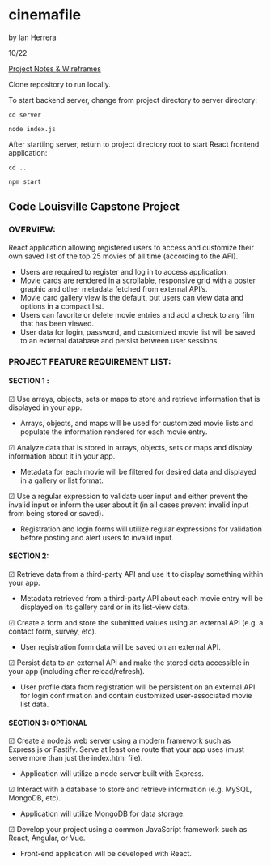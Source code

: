 # cinemafile

by Ian Herrera

10/22

[Project Notes & Wireframes](https://drive.google.com/file/d/194O0oHOlF9V_1GsRv403Ydp8lIth-PZk/view?usp=sharing)

Clone repository to run locally.

To start backend server, change from project directory to server directory:
```
cd server
```
```
node index.js
```
After startiing server, return to project directory root to start React frontend application:
```
cd ..
```
```
npm start
```

## Code Louisville Capstone Project
### OVERVIEW:
React application allowing registered users to access and customize their own saved list of the top 25 movies of all time (according to the AFI).
- Users are required to register and log in to access application.
- Movie cards are rendered in a scrollable, responsive grid with a poster graphic and other metadata fetched from external API’s.
- Movie card gallery view is the default, but users can view data and options in a compact list.
- Users can favorite or delete movie entries and add a check to any film that has been viewed.
- User data for login, password, and customized movie list will be saved to an external database and persist between user sessions.

### PROJECT FEATURE REQUIREMENT LIST:

#### SECTION 1 :
☑  Use arrays, objects, sets or maps to store and retrieve information that is displayed in your app.
- Arrays, objects, and maps will be used for customized movie lists and populate the information rendered for each movie entry.

☑  Analyze data that is stored in arrays, objects, sets or maps and display information about it in your app.
- Metadata for each movie will be filtered for desired data and displayed in a gallery or list format.

☑  Use a regular expression to validate user input and either prevent the invalid input or inform the user about it (in all cases prevent invalid input from being stored or saved).
- Registration and login forms will utilize regular expressions for validation before posting and alert users to invalid input.

#### SECTION 2:
☑  Retrieve data from a third-party API and use it to display something within your app.
- Metadata retrieved from a third-party API about each movie entry will be displayed on its gallery card or in its list-view data.

☑  Create a form and store the submitted values using an external API (e.g. a contact form, survey, etc).
- User registration form data will be saved on an external API.

☑  Persist data to an external API and make the stored data accessible in your app (including after reload/refresh).
- User profile data from registration will be persistent on an external API for login confirmation and contain customized user-associated movie list data.

#### SECTION 3: OPTIONAL
☑  Create a node.js web server using a modern framework such as Express.js or Fastify.  Serve at least one route that your app uses (must serve more than just the index.html file).
- Application will utilize a node server built with Express.

☑  Interact with a database to store and retrieve information (e.g. MySQL, MongoDB, etc).
- Application will utilize MongoDB for data storage.

☑  Develop your project using a common JavaScript framework such as React, Angular, or Vue.
- Front-end application will be developed with React.
